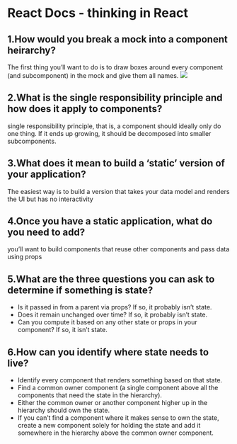 # React Docs - thinking in React

## 1.How would you break a mock into a component heirarchy?
The first thing you’ll want to do is to draw boxes around every component (and subcomponent) in the mock and give them all names.
![](https://reactjs.org/static/eb8bda25806a89ebdc838813bdfa3601/6b2ea/thinking-in-react-components.png)


## 2.What is the single responsibility principle and how does it apply to components?
single responsibility principle, that is, a component should ideally only do one thing. If it ends up growing, it should be decomposed into smaller subcomponents. 

## 3.What does it mean to build a ‘static’ version of your application?

 The easiest way is to build a version that takes your data model and renders the UI but has no interactivity

## 4.Once you have a static application, what do you need to add?
 you’ll want to build components that reuse other components and pass data using props
## 5.What are the three questions you can ask to determine if something is state?
* Is it passed in from a parent via props? If so, it probably isn’t state.
* Does it remain unchanged over time? If so, it probably isn’t state.
* Can you compute it based on any other state or props in your component? If so, it isn’t state.

## 6.How can you identify where state needs to live?
* Identify every component that renders something based on that state.
* Find a common owner component (a single component above all the components that need the state in the hierarchy).
* Either the common owner or another component higher up in the hierarchy should own the state.
* If you can’t find a component where it makes sense to own the state, create a new component solely for holding the state and add it somewhere in the hierarchy above the common owner component.
